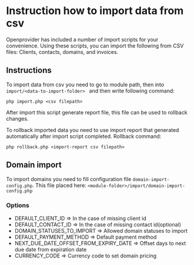 # Instruction how to import data from csv

Openprovider has included a number of import scripts for your convenience. Using these scripts, you can import the following from CSV files: Clients, contacts, domains, and invoices.

## Instructions

To import data from csv you need to go to module path, 
then into `import/<data-to-import-folder> `
and then write following command:

```php import.php <csv filepath>```

After import this script generate report file, 
this file can be used to rollback changes. 

To rollback imported data you need to use import report that generated automatically after import script completed.
Rollback command:

```php rollback.php <import-report csv filepath>```

## Domain import
To import domains you need to fill configuration file ```domain-import-config.php```.
This file placed here: ```<module-folder>/import/domain-import-config.php```

### Options

 - DEFAULT_CLIENT_ID => In the case of missing client id
 - DEFAULT_CONTACT_ID => In the case of missing contact id(optional)
 - DOMAIN_STATUSES_TO_IMPORT => Allowed domain statuses to import
 - DEFAULT_PAYMENT_METHOD => Default payment method
 - NEXT_DUE_DATE_OFFSET_FROM_EXPIRY_DATE => Offset days to next due date from expiration date
 - CURRENCY_CODE => Currency code to set domain pricing